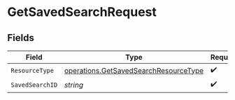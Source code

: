 # GetSavedSearchRequest


## Fields

| Field                                                                                          | Type                                                                                           | Required                                                                                       | Description                                                                                    |
| ---------------------------------------------------------------------------------------------- | ---------------------------------------------------------------------------------------------- | ---------------------------------------------------------------------------------------------- | ---------------------------------------------------------------------------------------------- |
| `ResourceType`                                                                                 | [operations.GetSavedSearchResourceType](../../models/operations/getsavedsearchresourcetype.md) | :heavy_check_mark:                                                                             | N/A                                                                                            |
| `SavedSearchID`                                                                                | *string*                                                                                       | :heavy_check_mark:                                                                             | N/A                                                                                            |